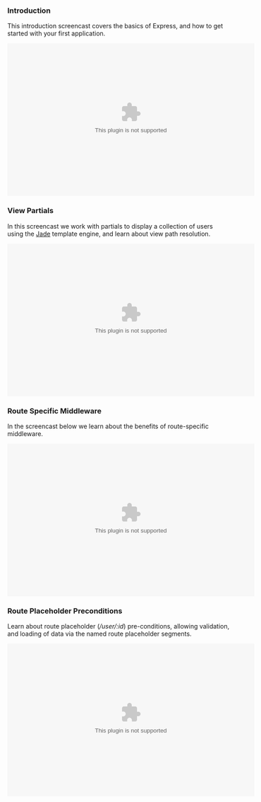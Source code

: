 
### Introduction

This introduction screencast covers the basics of Express, and how to get started with your first application.

<object classid='clsid:d27cdb6e-ae6d-11cf-96b8-444553540000' codebase='http://download.macromedia.com/pub/shockwave/cabs/flash/swflash.cab#version=9,0,115,0' width='560' height='345'><param name='movie' value='http://screenr.com/Content/assets/screenr_1116090935.swf' /><param name='flashvars' value='i=139583' /><param name='allowFullScreen' value='true' /><embed src='http://screenr.com/Content/assets/screenr_1116090935.swf' flashvars='i=139583' allowFullScreen='true' width='560' height='345' pluginspage='http://www.macromedia.com/go/getflashplayer'></embed></object>

### View Partials

In this screencast we work with partials to display a collection of users using the [Jade](http://jade-lang.com) template engine, and learn about view path resolution.

<object classid='clsid:d27cdb6e-ae6d-11cf-96b8-444553540000' codebase='http://download.macromedia.com/pub/shockwave/cabs/flash/swflash.cab#version=9,0,115,0' width='560' height='345'><param name='movie' value='http://screenr.com/Content/assets/screenr_1116090935.swf' /><param name='flashvars' value='i=139591' /><param name='allowFullScreen' value='true' /><embed src='http://screenr.com/Content/assets/screenr_1116090935.swf' flashvars='i=139591' allowFullScreen='true' width='560' height='345' pluginspage='http://www.macromedia.com/go/getflashplayer'></embed></object>

### Route Specific Middleware

In the screencast below we learn about the benefits of route-specific middleware.

<object classid='clsid:d27cdb6e-ae6d-11cf-96b8-444553540000' codebase='http://download.macromedia.com/pub/shockwave/cabs/flash/swflash.cab#version=9,0,115,0' width='560' height='345'><param name='movie' value='http://screenr.com/Content/assets/screenr_1116090935.swf' /><param name='flashvars' value='i=140296' /><param name='allowFullScreen' value='true' /><embed src='http://screenr.com/Content/assets/screenr_1116090935.swf' flashvars='i=140296' allowFullScreen='true' width='560' height='345' pluginspage='http://www.macromedia.com/go/getflashplayer'></embed></object>

### Route Placeholder Preconditions

Learn about route placeholder (_/user/:id_) pre-conditions, allowing validation, and loading of data via the named route placeholder segments.

<object classid='clsid:d27cdb6e-ae6d-11cf-96b8-444553540000' codebase='http://download.macromedia.com/pub/shockwave/cabs/flash/swflash.cab#version=9,0,115,0' width='560' height='345'><param name='movie' value='http://screenr.com/Content/assets/screenr_1116090935.swf' /><param name='flashvars' value='i=140300' /><param name='allowFullScreen' value='true' /><embed src='http://screenr.com/Content/assets/screenr_1116090935.swf' flashvars='i=140300' allowFullScreen='true' width='560' height='345' pluginspage='http://www.macromedia.com/go/getflashplayer'></embed></object>